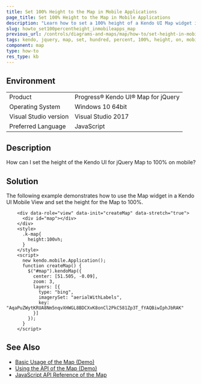 ```yaml
---
title: Set 100% Height to the Map in Mobile Applications
page_title: Set 100% Height to the Map in Mobile Applications
description: "Learn how to set a 100% height of a Kendo UI Map widget in mobile applications."
slug: howto_set100percentheight_inmobileapps_map
previous_url: /controls/diagrams-and-maps/map/how-to/set-height-in-mobile-application
tags: kendo, jquery, map, set, hundred, percent, 100%, height, on, mobile, apps
component: map
type: how-to
res_type: kb
---
```


## Environment

<table>
 <tr>
  <td>Product</td>
  <td>Progress® Kendo UI® Map for jQuery</td>
 </tr>
 <tr>
  <td>Operating System</td>
  <td>Windows 10 64bit</td>
 </tr>
 <tr>
  <td>Visual Studio version</td>
  <td>Visual Studio 2017</td>
 </tr>
 <tr>
  <td>Preferred Language</td>
  <td>JavaScript</td>
 </tr>
</table>

## Description

How can I set the height of the Kendo UI for jQuery Map to 100% on mobile?

## Solution

The following example demonstrates how to use the Map widget in a Kendo UI Mobile View and set the height for the Map to 100%.

```dojo
    <div data-role="view" data-init="createMap" data-stretch="true">
      <div id="map"></div>
    </div>
    <style>
      .k-map{
        height:100vh;
      }
    </style>
    <script>
      new kendo.mobile.Application();
      function createMap() {
        $("#map").kendoMap({
          center: [51.505, -0.09],
          zoom: 3,
          layers: [{
            type: "bing",
            imagerySet: "aerialWithLabels",
            key: "AqaPuZWytKRUA8Nm5nqvXHWGL8BDCXvK8onCl2PkC581Zp3T_fYAQBiwIphJbRAK"
          }]
        });
      }
    </script>
```

## See Also

* [Basic Usage of the Map (Demo)](https://demos.telerik.com/kendo-ui/map/index)
* [Using the API of the Map (Demo)](https://demos.telerik.com/kendo-ui/map/api)
* [JavaScript API Reference of the Map](/api/javascript/dataviz/ui/map)

